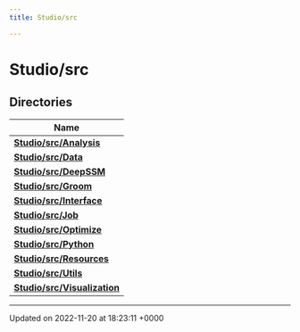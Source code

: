 ```yaml
---
title: Studio/src

---
```


# Studio/src



## Directories

| Name           |
| -------------- |
| **[Studio/src/Analysis](../Files/dir_85be493154e47884a39224bf31e366f0.md#dir-studio/src/analysis)**  |
| **[Studio/src/Data](../Files/dir_217db32785bc9a56b002739d3e5efbb6.md#dir-studio/src/data)**  |
| **[Studio/src/DeepSSM](../Files/dir_dec1a63a19e4f4a11987b8b8502ff5c9.md#dir-studio/src/deepssm)**  |
| **[Studio/src/Groom](../Files/dir_8c7b8cb8b689625715d68fff39675b66.md#dir-studio/src/groom)**  |
| **[Studio/src/Interface](../Files/dir_efdc2f3bb304c468939ff6eb3a94c2bf.md#dir-studio/src/interface)**  |
| **[Studio/src/Job](../Files/dir_3e441cbfff25a2e63cb70556b317072d.md#dir-studio/src/job)**  |
| **[Studio/src/Optimize](../Files/dir_502f02e7679d4b0b85423ea2b48b81cb.md#dir-studio/src/optimize)**  |
| **[Studio/src/Python](../Files/dir_55e6ce8615c819fee18162671e1bdfe2.md#dir-studio/src/python)**  |
| **[Studio/src/Resources](../Files/dir_f61e18dd1eaf83b576d05cfa79718e5e.md#dir-studio/src/resources)**  |
| **[Studio/src/Utils](../Files/dir_6dabbda62b442fabee487c4141c09499.md#dir-studio/src/utils)**  |
| **[Studio/src/Visualization](../Files/dir_637230a14b7eb9dd0045894e3626aeed.md#dir-studio/src/visualization)**  |






-------------------------------

Updated on 2022-11-20 at 18:23:11 +0000
